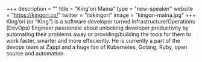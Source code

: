 +++
description = ""
title = "King'ori Maina"
type = "new-speaker"
website = "https://kingori.co/"
twitter = "itskingori"
image = "kingori-maina.jpg"
+++
King’ori (or “King”) is a software developer turned Infrastructure/Operations (DevOps) Engineer passionate about unlocking developer productivity by automating their problems away or providing/building the tools for them to work faster, smarter and more effeciently. He is currently a part of the devops team at Zappi and a huge fan of Kubernetes, Golang, Ruby, open source and automation.
